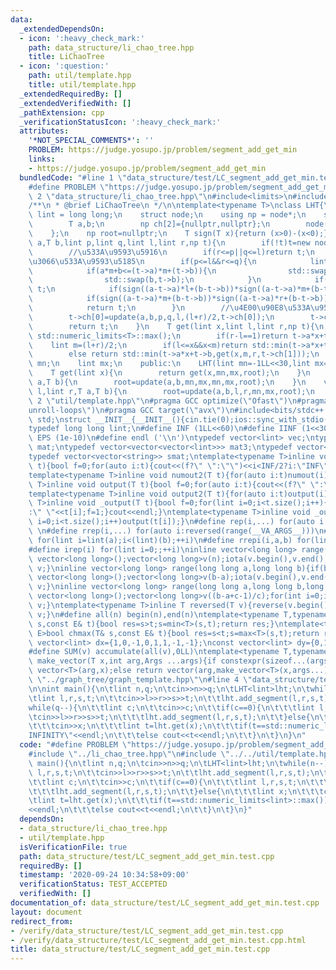 ```yaml
---
data:
  _extendedDependsOn:
  - icon: ':heavy_check_mark:'
    path: data_structure/li_chao_tree.hpp
    title: LiChaoTree
  - icon: ':question:'
    path: util/template.hpp
    title: util/template.hpp
  _extendedRequiredBy: []
  _extendedVerifiedWith: []
  _pathExtension: cpp
  _verificationStatusIcon: ':heavy_check_mark:'
  attributes:
    '*NOT_SPECIAL_COMMENTS*': ''
    PROBLEM: https://judge.yosupo.jp/problem/segment_add_get_min
    links:
    - https://judge.yosupo.jp/problem/segment_add_get_min
  bundledCode: "#line 1 \"data_structure/test/LC_segment_add_get_min.test.cpp\"\n\
    #define PROBLEM \"https://judge.yosupo.jp/problem/segment_add_get_min\"\n#line\
    \ 2 \"data_structure/li_chao_tree.hpp\"\n#include<limits>\n#include<cmath>\n#include<algorithm>\n\
    /**\n * @brief LiChaoTree\n */\n\ntemplate<typename T>\nclass LHT{\n    using\
    \ lint = long long;\n    struct node;\n    using np = node*;\n    struct node{\n\
    \        T a,b;\n        np ch[2]={nullptr,nullptr};\n        node(T a,T b):a(a),b(b){}\n\
    \    };\n    np root=nullptr;\n    T sign(T x){return (x>0)-(x<0);}\n    np update(T\
    \ a,T b,lint p,lint q,lint l,lint r,np t){\n        if(!t)t=new node(0,std::numeric_limits<T>::max());\n\
    \        //\u533A\u9593\u5916\n        if(r<=p||q<=l)return t;\n        //\u5168\
    \u3066\u533A\u9593\u5185\n        if(p<=l&&r<=q){\n            lint m=(l+r)/2;\n\
    \            if(a*m+b<=(t->a)*m+(t->b)){\n                std::swap(a,t->a);\n\
    \                std::swap(b,t->b);\n            }\n            if(r-l==1||a==t->a)return\
    \ t;\n            if(sign((a-t->a)*l+(b-t->b))*sign((a-t->a)*m+(b-t->b))<=0)t->ch[0]=update(a,b,p,q,l,m,t->ch[0]);\n\
    \            if(sign((a-t->a)*m+(b-t->b))*sign((a-t->a)*r+(b-t->b))<=0)t->ch[1]=update(a,b,p,q,m,r,t->ch[1]);\n\
    \            return t;\n        }\n        //\u4E00\u90E8\u533A\u9593\u5185\n\
    \        t->ch[0]=update(a,b,p,q,l,(l+r)/2,t->ch[0]);\n        t->ch[1]=update(a,b,p,q,(l+r)/2,r,t->ch[1]);\n\
    \        return t;\n    }\n    T get(lint x,lint l,lint r,np t){\n        if(!t)return\
    \ std::numeric_limits<T>::max();\n        if(r-l==1)return t->a*x+t->b;\n    \
    \    lint m=(l+r)/2;\n        if(l<=x&&x<m)return std::min(t->a*x+t->b,get(x,l,m,t->ch[0]));\n\
    \        else return std::min(t->a*x+t->b,get(x,m,r,t->ch[1]));\n    }\n    lint\
    \ mn;\n    lint mx;\n    public:\n    LHT(lint mn=-1LL<<30,lint mx=1LL<<30):mn(mn),mx(mx){}\n\
    \    T get(lint x){\n        return get(x,mn,mx,root);\n    }\n    void add_line(T\
    \ a,T b){\n        root=update(a,b,mn,mx,mn,mx,root);\n    }\n    void add_segment(lint\
    \ l,lint r,T a,T b){\n        root=update(a,b,l,r,mn,mx,root);\n    }\n};\n#line\
    \ 2 \"util/template.hpp\"\n#pragma GCC optimize(\"Ofast\")\n#pragma GCC optimize(\"\
    unroll-loops\")\n#pragma GCC target(\"avx\")\n#include<bits/stdc++.h>\nusing namespace\
    \ std;\nstruct __INIT__{__INIT__(){cin.tie(0);ios::sync_with_stdio(false);cout<<fixed<<setprecision(15);}}__INIT__;\n\
    typedef long long lint;\n#define INF (1LL<<60)\n#define IINF (1<<30)\n#define\
    \ EPS (1e-10)\n#define endl ('\\n')\ntypedef vector<lint> vec;\ntypedef vector<vector<lint>>\
    \ mat;\ntypedef vector<vector<vector<lint>>> mat3;\ntypedef vector<string> svec;\n\
    typedef vector<vector<string>> smat;\ntemplate<typename T>inline void numout(T\
    \ t){bool f=0;for(auto i:t){cout<<(f?\" \":\"\")<<i<INF/2?i:\"INF\";f=1;}cout<<endl;}\n\
    template<typename T>inline void numout2(T t){for(auto i:t)numout(i);}\ntemplate<typename\
    \ T>inline void output(T t){bool f=0;for(auto i:t){cout<<(f?\" \":\"\")<<i;f=1;}cout<<endl;}\n\
    template<typename T>inline void output2(T t){for(auto i:t)output(i);}\ntemplate<typename\
    \ T>inline void _output(T t){bool f=0;for(lint i=0;i<t.size();i++){cout<<f?\"\"\
    :\" \"<<t[i];f=1;}cout<<endl;}\ntemplate<typename T>inline void _output2(T t){for(lint\
    \ i=0;i<t.size();i++)output(t[i]);}\n#define rep(i,...) for(auto i:range(__VA_ARGS__))\
    \ \n#define rrep(i,...) for(auto i:reversed(range(__VA_ARGS__)))\n#define repi(i,a,b)\
    \ for(lint i=lint(a);i<(lint)(b);++i)\n#define rrepi(i,a,b) for(lint i=lint(b)-1;i>=lint(a);--i)\n\
    #define irep(i) for(lint i=0;;++i)\ninline vector<long long> range(long long n){if(n<=0)return\
    \ vector<long long>();vector<long long>v(n);iota(v.begin(),v.end(),0LL);return\
    \ v;}\ninline vector<long long> range(long long a,long long b){if(b<=a)return\
    \ vector<long long>();vector<long long>v(b-a);iota(v.begin(),v.end(),a);return\
    \ v;}\ninline vector<long long> range(long long a,long long b,long long c){if((b-a+c-1)/c<=0)return\
    \ vector<long long>();vector<long long>v((b-a+c-1)/c);for(int i=0;i<(int)v.size();++i)v[i]=i?v[i-1]+c:a;return\
    \ v;}\ntemplate<typename T>inline T reversed(T v){reverse(v.begin(),v.end());return\
    \ v;}\n#define all(n) begin(n),end(n)\ntemplate<typename T,typename E>bool chmin(T&\
    \ s,const E& t){bool res=s>t;s=min<T>(s,t);return res;}\ntemplate<typename T,typename\
    \ E>bool chmax(T& s,const E& t){bool res=s<t;s=max<T>(s,t);return res;}\nconst\
    \ vector<lint> dx={1,0,-1,0,1,1,-1,-1};\nconst vector<lint> dy={0,1,0,-1,1,-1,1,-1};\n\
    #define SUM(v) accumulate(all(v),0LL)\ntemplate<typename T,typename ...Args>auto\
    \ make_vector(T x,int arg,Args ...args){if constexpr(sizeof...(args)==0)return\
    \ vector<T>(arg,x);else return vector(arg,make_vector<T>(x,args...));}\n//#include\
    \ \"../graph_tree/graph_template.hpp\"\n#line 4 \"data_structure/test/LC_segment_add_get_min.test.cpp\"\
    \n\nint main(){\n\tlint n,q;\n\tcin>>n>>q;\n\tLHT<lint>lht;\n\twhile(n--){\n\t\
    \tlint l,r,s,t;\n\t\tcin>>l>>r>>s>>t;\n\t\tlht.add_segment(l,r,s,t);\n\t}\n\t\
    while(q--){\n\t\tlint c;\n\t\tcin>>c;\n\t\tif(c==0){\n\t\t\tlint l,r,s,t;\n\t\t\
    \tcin>>l>>r>>s>>t;\n\t\t\tlht.add_segment(l,r,s,t);\n\t\t}else{\n\t\t\tlint x;\n\
    \t\t\tcin>>x;\n\t\t\tlint t=lht.get(x);\n\t\t\tif(t==std::numeric_limits<lint>::max())cout<<\"\
    INFINITY\"<<endl;\n\t\t\telse cout<<t<<endl;\n\t\t}\n\t}\n}\n"
  code: "#define PROBLEM \"https://judge.yosupo.jp/problem/segment_add_get_min\"\n\
    #include \"../li_chao_tree.hpp\"\n#include \"../../util/template.hpp\"\n\nint\
    \ main(){\n\tlint n,q;\n\tcin>>n>>q;\n\tLHT<lint>lht;\n\twhile(n--){\n\t\tlint\
    \ l,r,s,t;\n\t\tcin>>l>>r>>s>>t;\n\t\tlht.add_segment(l,r,s,t);\n\t}\n\twhile(q--){\n\
    \t\tlint c;\n\t\tcin>>c;\n\t\tif(c==0){\n\t\t\tlint l,r,s,t;\n\t\t\tcin>>l>>r>>s>>t;\n\
    \t\t\tlht.add_segment(l,r,s,t);\n\t\t}else{\n\t\t\tlint x;\n\t\t\tcin>>x;\n\t\t\
    \tlint t=lht.get(x);\n\t\t\tif(t==std::numeric_limits<lint>::max())cout<<\"INFINITY\"\
    <<endl;\n\t\t\telse cout<<t<<endl;\n\t\t}\n\t}\n}"
  dependsOn:
  - data_structure/li_chao_tree.hpp
  - util/template.hpp
  isVerificationFile: true
  path: data_structure/test/LC_segment_add_get_min.test.cpp
  requiredBy: []
  timestamp: '2020-09-24 10:34:58+09:00'
  verificationStatus: TEST_ACCEPTED
  verifiedWith: []
documentation_of: data_structure/test/LC_segment_add_get_min.test.cpp
layout: document
redirect_from:
- /verify/data_structure/test/LC_segment_add_get_min.test.cpp
- /verify/data_structure/test/LC_segment_add_get_min.test.cpp.html
title: data_structure/test/LC_segment_add_get_min.test.cpp
---
```

